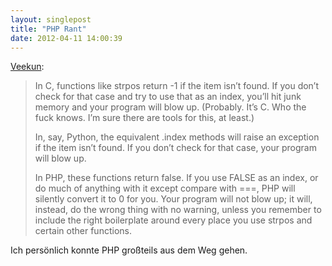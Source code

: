 ```yaml
---
layout: singlepost
title: "PHP Rant"
date: 2012-04-11 14:00:39
---
```

[Veekun](http://me.veekun.com/blog/2012/04/09/php-a-fractal-of-bad-design/):
> In C, functions like strpos return -1 if the item isn’t found. If you don’t check for that case and try to use that as an index, you’ll hit junk memory and your program will blow up. (Probably. It’s C. Who the fuck knows. I’m sure there are tools for this, at least.)
>
> In, say, Python, the equivalent .index methods will raise an exception if the item isn’t found. If you don’t check for that case, your program will blow up.
>
> In PHP, these functions return false. If you use FALSE as an index, or do much of anything with it except compare with ===, PHP will silently convert it to 0 for you. Your program will not blow up; it will, instead, do the wrong thing with no warning, unless you remember to include the right boilerplate around every place you use strpos and certain other functions.

Ich persönlich konnte PHP großteils aus dem Weg gehen.